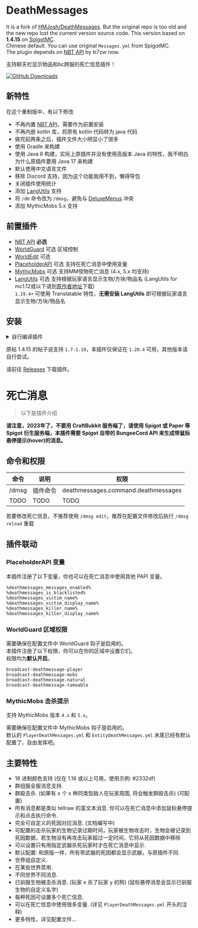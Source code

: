 # DeathMessages

It is a fork of [HMJosh/DeathMessages](https://github.com/HMJosh/DeathMessages). But the original repo is too old and the new repo lost the current version source code. This version based on **1.4.15** on [SpigotMC](https://www.spigotmc.org/resources/deathmessages.3789/).  
Chinese default. You can use original `Messages.yml` from SpigotMC.  
The plugin depends on [NBT API](https://www.spigotmc.org/resources/nbt-api.7939/) by tr7zw now.

支持聊天栏显示物品和bc跨服的死亡信息插件！

[![GitHub Downloads](https://img.shields.io/github/downloads/MrXiaoM/DeathMessages/total)](https://github.com/MrXiaoM/DeathMessages/releases)

## 新特性
在这个重制版中，有以下修改
* 不再内置 [NBT API](https://www.spigotmc.org/resources/nbt-api.7939/)，需要作为前置安装
* 不再内嵌 kotlin 库，将原有 kotlin 代码转为 java 代码
* 做完前两条之后，插件文件大小明显小了很多
* 使用 Gradle 来构建
* 使用 Java 8 构建，实际上原插件并没有使用高版本 Java 的特性，我不明白为什么原插件要用 Java 17 来构建
* 默认使用中文语言文件
* 移除 Discord 支持，因为这个功能我用不到，懒得导包
* 关闭插件使用统计
* 添加 [LangUtils](https://github.com/NyaaCat/LanguageUtils) 支持
* 将 `/dm` 命令改为 `/dmsg`，避免与 [DeluxeMenus](https://www.spigotmc.org/resources/deluxemenus.11734/) 冲突
* 添加 MythicMobs 5.x 支持

## 前置插件

* [NBT API](https://modrinth.com/plugin/nbtapi/versions) **必选**
* [WorldGuard](https://enginehub.org/worldguard/) 可选 区域控制
* [WorldEdit](https://enginehub.org/worldedit/) 可选 
* [PlaceholderAPI](https://modrinth.com/plugin/placeholderapi/versions/) 可选 支持在死亡消息中使用变量
* [MythicMobs](https://www.spigotmc.org/resources/mythicmobs.5702/) 可选 支持MM怪物死亡消息 (4.x, 5.x 均支持)
* [LangUtils](https://ci.nyaacat.com/job/LanguageUtils/) 可选 支持根据玩家语言显示生物/方块/物品名 (LangUtils for mc1.12或以下请到[原作者地址](https://github.com/MascusJeoraly/LanguageUtils/releases)下载)  
`1.19.4+` 可使用 Translatable 特性，**无需安装 LangUtils** 即可根据玩家语言显示生物/方块/物品名

## 安装

<details>
  <summary>自行编译插件</summary>
<s>原仓库没有许可证，所以我也不放许可证了，就当继承上一个仓库的吧</s>。<br>
<s>原仓库 README 中禁止分发重新编译的 jar，但没说禁止重新分发代码</s>，你可以克隆该源码，使用 Java 17 或以上执行以下命令构建插件<br>
<p>原帖的新 fork 中添加了 GPL-3.0 协议，那我也加一个。</p>
<pre><code>./gradlew clean build</code></pre>
</details>

原帖 1.4.15 的帖子说支持 `1.7-1.19`，本插件仅保证在 `1.20.4` 可用，其他版本请自行尝试。

请前往 [Releases](https://github.com/MrXiaoM/DeathMessages/releases) 下载插件。

# 死亡消息

> 以下是插件介绍

**请注意，2023年了，不要用 CraftBukkit 服务端了，请使用 Spigot 或 Paper 等 Spigot 衍生服务端，本插件需要 Spigot 自带的 BungeeCord API 来生成带鼠标悬停提示(hover)的消息。**

## 命令和权限
| 命令    | 说明   | 权限                                  |
|-------|------|-------------------------------------|
| /dmsg | 插件命令 | deathmessages.command.deathmessages |
| TODO  | TODO | TODO                                |

若要修改死亡信息，不推荐使用 `/dmsg edit`，推荐在配置文件修改后执行 `/dmsg reload` 重载

## 插件联动

### PlaceholderAPI 变量
本插件注册了以下变量，你也可以在死亡消息中使用其他 PAPI 变量。
```
%deathmessages_messages_enabled%
%deathmessages_is_blacklisted%
%deathmessages_victim_name%
%deathmessages_victim_display_name%
%deathmessages_killer_name%
%deathmessages_killer_display_name%
```

### WorldGuard 区域权限
需要确保在配置文件中 WorldGuard 钩子是启用的。  
本插件注册了以下权限，你可以在你的区域中设置它们。  
权限均为**默认开启**。
```
broadcast-deathmessage-player
broadcast-deathmessage-mobs
broadcast-deathmessage-natural
broadcast-deathmessage-tameable
```

### MythicMobs 击杀提示

支持 MythicMobs 版本 `4.x` 和 `5.x`。

需要确保在配置文件中 MythicMobs 钩子是启用的。  
默认的 `PlayerDeathMessages.yml` 和 `EntityDeathMessages.yml` 末尾已经有默认配置了，自由发挥吧。

## 主要特性
* 16 进制颜色支持 (仅在 1.16 或以上可用，使用示例: #2332df)
* 群组服全服消息支持.
* 群殴击杀. (如果有 x 个 x 种同类型敌人在玩家周围, 将会触发群殴击杀) (可配置)
* 所有消息都是类似 tellraw 的富文本消息. 你可以在死亡消息中添加鼠标悬停提示和点击执行命令.
* 完全可自定义的死因对应消息. (文档编写中)
* 可配置的击杀玩家的生物记录过期时间，玩家被生物攻击时，生物会被记录到死因数据，若生物没有再攻击玩家超过一定时间，它将从死因数据中移除
* 可以设置只有用指定武器杀死玩家时才在死亡消息中显示.
* 默认配置: 和原版一样，所有带武器的死因都会显示武器，与原插件不同.
* 世界组自定义.
* 在某些世界禁用.
* 不同世界不同消息.
* 已驯服生物被击杀消息. (玩家 x 杀了玩家 y 的狗) (鼠标悬停消息会显示已驯服生物的自定义名字)
* 每种死因可设置多个死亡信息.
* 可以在死亡信息中使用很多变量. (详见 `PlayerDeathMessages.yml` 开头的注释)
* 更多特性，详见配置文件...


